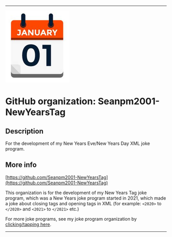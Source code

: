 
***

![January1st.jpeg failed to load. The file may be missing or corrupt. Check the file path for errors first.](/AdditionalInfo/1/Seanpm2001-NewYearsTag/January1st.jpeg)

# GitHub organization: Seanpm2001-NewYearsTag

## Description

For the development of my New Years Eve/New Years Day XML joke program.

## More info

[https://github.com/Seanpm2001-NewYearsTag](https://github.com/Seanpm2001-NewYearsTag)

This organization is for the development of my New Years Tag joke program, which was a New Years joke program started in 2021, which made a joke about closing tags and opening tags in XML (for example: `<2020>` to `</2020>` and `<2021>` to `</2021>` etc.)

For more joke programs, see my joke program organization by [clicking/tapping here](https://github.com/seanwallawalla-jokeprograms).

***
